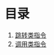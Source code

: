 # 目录
1. [跳转类指令](https://github.com/fengjijiao/assembly-code/tree/master/basic/Jump-class-instruction)  
2. [调用类指令](https://github.com/fengjijiao/assembly-code/tree/master/basic/Call-class-instruction)
